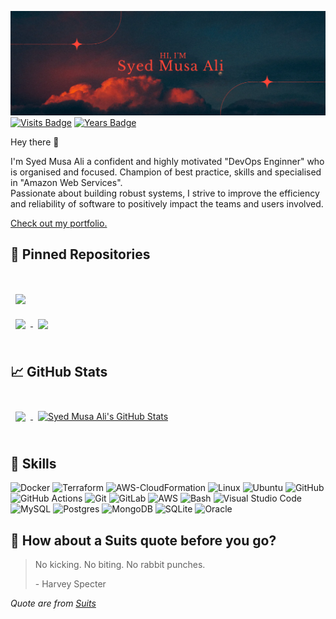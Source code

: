 [![Syed Musa Ali's GitHub Banner](./assets/GitHubheader.png)](https://syedmusaali359.github.io/portfolio/)
[![Visits Badge](https://badges.pufler.dev/visits/syedmusaali359/syedmusaali)]()
[![Years Badge](https://badges.pufler.dev/years/syedmusaali359)]()

Hey there 👋

I'm Syed Musa Ali a confident and highly motivated "DevOps Enginner" who is organised and focused. Champion of best practice, skills and specialised in "Amazon Web Services". 
<br>
Passionate about building robust systems, I strive to improve the efficiency and reliability of software to positively impact the teams and users involved.

<a href="https://syedmusaali359.github.io/portfolio/">Check out my portfolio.</a>

## 📌 Pinned Repositories

<br>

<!-- <a href="https://github.com/syedmusaali359/EKS-Cluster-Authentication-using-RBAC-and-OIDC-Provider">
  <img align="center" style="margin:1rem 0.5rem" src="https://github-readme-stats.vercel.app/api/pin/?username=syedmusaali359&repo=EKS-Cluster-Authentication-using-RBAC-and-OIDC-Provider&title_color=ffffff&text_color=c9cacc&icon_color=4AB197&bg_color=1A2B34" />
</a> -->

<a href="https://github.com/syedmusaali359/hoppscotch">
  <img align="center" style="margin:1rem 0.5rem" src="https://github-readme-stats.vercel.app/api/pin/?username=syedmusaali359&repo=hoppscotch&title_color=ffffff&text_color=c9cacc&icon_color=4AB197&bg_color=1A2B34" />
</a>

<br>

<a href="https://github.com/syedmusaali359/NestedCloudFormation">
  <img align="center" style="margin:0.5rem" src="https://github-readme-stats.vercel.app/api/pin/?username=syedmusaali359&repo=NestedCloudFormation&title_color=ffffff&text_color=c9cacc&icon_color=4AB197&bg_color=1A2B34" />
</a>

<a href="https://github.com/syedmusaali359/Gitlab/">
  <img align="center" style="margin:0.5rem" src="https://github-readme-stats.vercel.app/api/pin/?username=syedmusaali359&repo=Gitlab&title_color=ffffff&text_color=c9cacc&icon_color=4AB197&bg_color=1A2B34" />
</a>

<br>
<br>

## &#x1f4c8; GitHub Stats

<br>

<a href="https://github.com/syedmusaali359">
  <img align="center" style="margin:0.5rem" src="https://github-readme-stats.vercel.app/api/top-langs/?username=syedmusaali359&hide=html,css&title_color=ffffff&text_color=c9cacc&icon_color=4AB197&bg_color=1A2B34" />
</a>

<a href="https://github.com/syedmusaali359">
  <img align="center" style="margin:0.5rem" src="https://github-readme-stats.vercel.app/api?username=syedmusaali359&show_icons=true&line_height=27&count_private=true&title_color=ffffff&text_color=c9cacc&icon_color=4AB097&bg_color=1A2B34" alt="Syed Musa Ali's GitHub Stats" />
</a>

<br>
<br>

## 💼 Skills
<img alt="Docker" src="https://img.shields.io/badge/docker-d0d0d0?style=for-the-badge&logo=docker&logoColor=#0db7ed"/>
<img alt="Terraform" src="https://img.shields.io/badge/terraform-d0d0d0?style=for-the-badge&logo=terraform&logoColor=#0db7ed"/>
<img alt="AWS-CloudFormation" src="https://img.shields.io/badge/AWS-CloudFormation-%d0d0d0?style=for-the-badge&logo=aws-cloudformation&logoColor=#0db7ed"/>
<img alt="Linux" src="https://img.shields.io/badge/Linux-FCC624?style=for-the-badge&logo=linux&logoColor=black">
<img alt="Ubuntu" src="https://img.shields.io/badge/Ubuntu-E95420?style=for-the-badge&logo=ubuntu&logoColor=white" />
<img alt="GitHub" src="https://img.shields.io/badge/github-%23121011.svg?style=for-the-badge&logo=github&logoColor=white"/>
<img alt="GitHub Actions" src="https://img.shields.io/badge/github-d0d0d0?style=for-the-badge&logo=github-actions&logoColor=blue"/>
<img alt="Git" src="https://img.shields.io/badge/git-%23F05033.svg?style=for-the-badge&logo=git&logoColor=white"/>
<img alt="GitLab" src="https://img.shields.io/badge/gitlab-%23181717.svg?style=for-the-badge&logo=gitlab&logoColor=white"/>
<img alt="AWS" src="https://img.shields.io/badge/AWS-%23FF9900.svg?style=for-the-badge&logo=amazon-aws&logoColor=white"/> 
<img alt="Bash" src="https://img.shields.io/badge/bash-d0d0d0?style=for-the-badge&logo=bash&logoColor=orange"/>
<img alt="Visual Studio Code" src="https://img.shields.io/badge/VisualStudioCode-0078d7.svg?style=for-the-badge&logo=visual-studio-code&logoColor=white"/>
<img alt="MySQL" src="https://img.shields.io/badge/mysql-%2300f.svg?style=for-the-badge&logo=mysql&logoColor=white"/>
<img alt="Postgres" src ="https://img.shields.io/badge/postgres-%23316192.svg?style=for-the-badge&logo=postgresql&logoColor=white"/>
<img alt="MongoDB" src ="https://img.shields.io/badge/MongoDB-%234ea94b.svg?style=for-the-badge&logo=mongodb&logoColor=white"/>
<img alt="SQLite" src ="https://img.shields.io/badge/sqlite-%2307405e.svg?style=for-the-badge&logo=sqlite&logoColor=white"/>
<img alt="Oracle" src ="https://img.shields.io/badge/oracle-%23F00000.svg?style=for-the-badge&logo=oracle&logoColor=white" />
<br>

## 📣 How about a Suits quote before you go?

> No kicking. No biting. No rabbit punches.
>
> <p>- Harvey Specter</p>

_Quote are from [Suits](https://www.imdb.com/title/tt1632701/)_

<br>